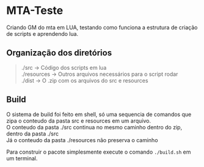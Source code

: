 # MTA-Teste
Criando GM do mta em LUA, testando como funciona a estrutura de criação de scripts e aprendendo lua.

## Organização dos diretórios

> ./src -> Código dos scripts em lua  
> ./resources -> Outros arquivos necessários para o script rodar  
> ./dist -> O .zip com os arquivos do src e resources


## Build

O sistema de build foi feito em shell, só uma sequencia de comandos que zipa o conteudo da pasta src e resources em um arquivo.  
O conteudo da pasta ./src continua no mesmo caminho dentro do zip, dentro da pasta ./src  
Já o conteudo da pasta ./resources não preserva o caminho
  
Para construir o pacote simplesmente execute o comando `./build.sh` em um terminal.